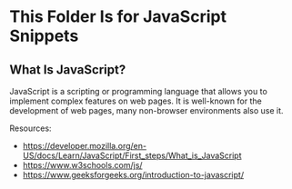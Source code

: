 # This Folder Is for JavaScript Snippets

## What Is JavaScript?
JavaScript is a scripting or programming language that allows you to implement complex features on web pages. It is well-known for the development of web pages, many non-browser environments also use it.

Resources: 
- https://developer.mozilla.org/en-US/docs/Learn/JavaScript/First_steps/What_is_JavaScript
- https://www.w3schools.com/js/
- https://www.geeksforgeeks.org/introduction-to-javascript/
